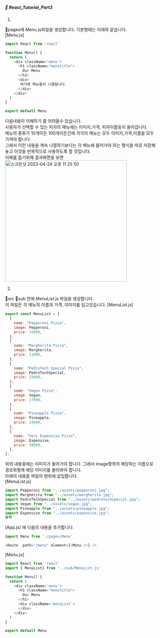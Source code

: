 ##### :cactus: React_Tutorial_Part3

1.
:file_folder:pages에 Menu.js파일을 생성합니다. 기본형태는 아래와 같습니다.   
[Menu.js]  

```js
import React from 'react'

function Menu() {
  return (
    <div className='menu'>
      <h1 className="menutitle">
        Our Menu
      </h1>
      <div>
       여기에 메뉴들이 나열됩니다.
      </div>
    </div>
  )
}

export default Menu
```   
다음내용이 이해하기 좀 어려울수 있습니다.   
사용자가 선택할 수 있는 피자의 메뉴에는 이미지,가격, 피자이름등이 들어갑니다.   
메뉴의 종류가 10개이든 100개이든간에 각각의 메뉴는 모두 이미지,가격,이름을 모두 가져야 합니다.   
그래서 이런 내용을 계속 나열하기보다는 각 메뉴에 들어가야 하는 형식을 따로 저장해놓고 이것을 반복적으로 사용하도록 할 것입니다.  
이해를 돕기위해 결과화면을 보면  
<img width="400" alt="스크린샷 2023-04-24 오후 11 25 50" src="https://user-images.githubusercontent.com/48478079/234257617-5db981c9-cd7f-48d1-b23f-c61097cb5d23.png">

2.
📁src 📁sub 안에 MenuList.js 파일을 생성합니다.   
이 파일은 각 메뉴의 이름과 가격, 이미지를 담고있습니다.
[MenuList.js]

```js
export const MenuList = [
  {
    name: "Pepperoni Pizza",
    image: Pepperoni,
    price: 15000,
  },
  {
    name: "Margherita Pizza",
    image: Margherita,
    price: 11000,
  },
  {
    name: "PedroTech Special Pizza",
    image: PedroTechSpecial,
    price: 25000,
  },
  {
    name: "Vegan Pizza",
    image: Vegan,
    price: 17000,
  },
  {
    name: "Pineapple Pizza",
    image: Pineapple,
    price: 14000,
  },
  {
    name: "Very Expensive Pizza",
    image: Expensive,
    price: 99000,
  },
];

```  
위의 내용중에는 이미지가 들어가야 합니다. 그래서 image항목의 해당하는 이름으로 경로와함께 해당 이미지를 불러와야 합니다.  
아래의 내용을 파일의 맨위에 삽입합니다.  
[MenuList.js] 

```js
import Pepperoni from "../assets/pepperoni.jpg";
import Margherita from "../assets/margherita.jpg";
import PedroTechSpecial from "../assets/pedrotechspecial.jpg";
import Vegan from "../assets/vegan.jpg";
import Pineapple from "../assets/pineapple.jpg";
import Expensive from "../assets/expensive.jpg"; 
중략
```

[App.js] 에 다음의 내용을 추가합니다.
```js
import Menu from './pages/Menu'

<Route  path="/menu" element={<Menu />} />
```

[Menu.js]
```js
import React from 'react'
import { MenuList} from '../sub/MenuList.js'

function Menu() {
  return (
    <div className='menu'>
      <h1 className="menutitle">
        Our Menu
      </h1>
      <div className='menuList'>
      </div>
    </div>
  )
}

export default Menu

```








